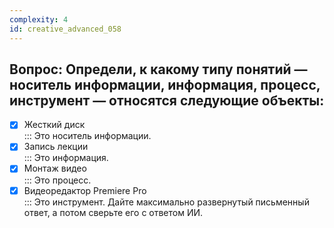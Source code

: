 ```yaml
---
complexity: 4
id: creative_advanced_058
---
```

## Вопрос: Определи, к какому типу понятий — носитель информации, информация, процесс, инструмент — относятся следующие объекты:

- [x] Жесткий диск  
  ::: Это носитель информации.  
- [x] Запись лекции  
  ::: Это информация.  
- [x] Монтаж видео  
  ::: Это процесс.  
- [x] Видеоредактор Premiere Pro  
  ::: Это инструмент. Дайте максимально развернутый письменный ответ, а потом сверьте его с ответом ИИ.